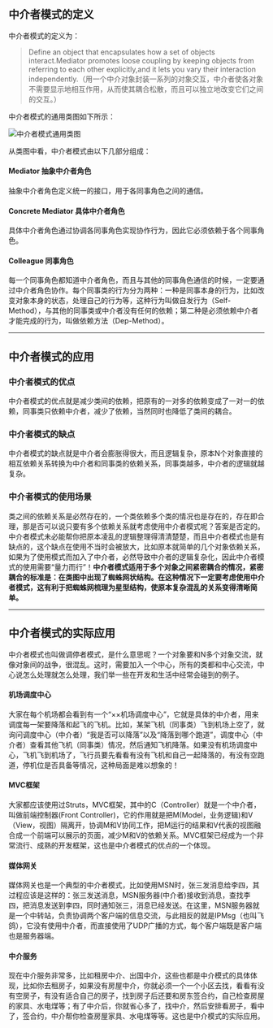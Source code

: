 ## 中介者模式的定义 ##

中介者模式的定义为：

> Define an object that encapsulates how a set of objects interact.Mediator promotes loose coupling by keeping objects from referring to each other explicitly,and it lets you vary their interaction independently.（用一个中介对象封装一系列的对象交互，中介者使各对象不需要显示地相互作用，从而使其耦合松散，而且可以独立地改变它们之间的交互。）

中介者模式的通用类图如下所示：

![中介者模式通用类图](https://gitee.com/uploads/images/2018/0528/154312_8f3c8f04_737082.png "中介者模式通用类图")

从类图中看，中介者模式由以下几部分组成：

#### Mediator 抽象中介者角色 ####

抽象中介者角色定义统一的接口，用于各同事角色之间的通信。

#### Concrete Mediator 具体中介者角色 ####

具体中介者角色通过协调各同事角色实现协作行为，因此它必须依赖于各个同事角色。

#### Colleague 同事角色 ####

每一个同事角色都知道中介者角色，而且与其他的同事角色通信的时候，一定要通过中介者角色协作。每个同事类的行为分为两种：一种是同事本身的行为，比如改变对象本身的状态，处理自己的行为等，这种行为叫做自发行为（Self-Method），与其他的同事类或中介者没有任何的依赖；第二种是必须依赖中介者才能完成的行为，叫做依赖方法（Dep-Method）。

------

## 中介者模式的应用 ##

### 中介者模式的优点 ###

中介者模式的优点就是减少类间的依赖，把原有的一对多的依赖变成了一对一的依赖，同事类只依赖中介者，减少了依赖，当然同时也降低了类间的耦合。

### 中介者模式的缺点 ###

中介者模式的缺点就是中介者会膨胀得很大，而且逻辑复杂，原本N个对象直接的相互依赖关系转换为中介者和同事类的依赖关系，同事类越多，中介者的逻辑就越复杂。

### 中介者模式的使用场景 ###

类之间的依赖关系是必然存在的，一个类依赖多个类的情况也是存在的，存在即合理，那是否可以说只要有多个依赖关系就考虑使用中介者模式呢？答案是否定的。中介者模式未必能帮你把原本凌乱的逻辑整理得清清楚楚，而且中介者模式也是有缺点的，这个缺点在使用不当时会被放大，比如原本就简单的几个对象依赖关系，如果为了使用模式而加入了中介者，必然导致中介者的逻辑复杂化，因此中介者模式的使用需要“量力而行”！**中介者模式适用于多个对象之间紧密耦合的情况，紧密耦合的标准是：在类图中出现了蜘蛛网状结构。在这种情况下一定要考虑使用中介者模式，这有利于把蜘蛛网梳理为星型结构，使原本复杂混乱的关系变得清晰简单。**

------

## 中介者模式的实际应用 ##

中介者模式也叫做调停者模式，是什么意思呢？一个对象要和N多个对象交流，就像对象间的战争，很混乱。这时，需要加入一个中心，所有的类都和中心交流，中心说怎么处理就怎么处理，我们举一些在开发和生活中经常会碰到的例子。

#### 机场调度中心 ####

大家在每个机场都会看到有一个“××机场调度中心”，它就是具体的中介者，用来调度每一架要降落和起飞的飞机。比如，某架飞机（同事类）飞到机场上空了，就询问调度中心（中介者）“我是否可以降落”以及“降落到哪个跑道”，调度中心（中介者）查看其他飞机（同事类）情况，然后通知飞机降落。如果没有机场调度中心，飞机飞到机场了，飞行员要先看看有没有飞机和自己一起降落的，有没有空跑道，停机位是否具备等情况，这种局面是难以想象的！

#### MVC框架 ####

大家都应该使用过Struts，MVC框架，其中的C（Controller）就是一个中介者，叫做前端控制器(Front Controller)，它的作用就是把M(Model，业务逻辑)和V（View，视图）隔离开，协调M和V协同工作，把M运行的结果和V代表的视图融合成一个前端可以展示的页面，减少M和V的依赖关系。MVC框架已经成为一个非常流行、成熟的开发框架，这也是中介者模式的优点的一个体现。

#### 媒体网关 ####

媒体网关也是一个典型的中介者模式，比如使用MSN时，张三发消息给李四，其过程应该是这样的：张三发送消息，MSN服务器(中介者)接收到消息，查找李四，把消息发送到李四，同时通知张三，消息已经发送。在这里，MSN服务器就是一个中转站，负责协调两个客户端的信息交流，与此相反的就是IPMsg（也叫飞鸽），它没有使用中介者，而直接使用了UDP广播的方式，每个客户端既是客户端也是服务器端。

#### 中介服务 ####

现在中介服务非常多，比如租房中介、出国中介，这些也都是中介模式的具体体现，比如你去租房子，如果没有房屋中介，你就必须一个一个小区去找，看看有没有空房子，有没有适合自己的房子，找到房子后还要和房东签合约，自己检查房屋的家具、水电煤等；有了中介后，你就省心多了，找中介，然后安排看房子，看中了，签合约，中介帮你检查房屋家具、水电煤等等。这也是中介模式的实际应用。